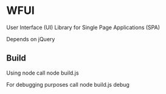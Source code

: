 WFUI
====

User Interface (UI) Library for Single Page Applications (SPA)

Depends on jQuery

Build
--------
Using node call
node build.js

For debugging purposes call
node build.js debug
